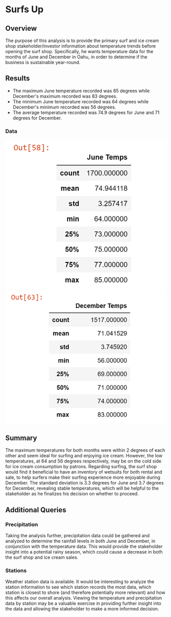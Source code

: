 # Surfs Up
## Overview
The purpose of this analysis is to provide the primary surf and ice cream shop stakeholder/investor information about temperature trends before opening the surf shop. Specifically, he wants temperature data for the months of June and December in Oahu, in order to determine if the business is sustainable year-round.

## Results
 - The maximum June temperature recorded was 85 degrees while December's maximum recorded was 83 degrees.
 - The minimum June temperature recorded was 64 degrees while December's minimum recorded was 56 degrees.
 - The average temperature recorded was 74.9 degrees for June and 71 degrees for December.
### Data 
 ![June Temps"](images/June_Temps.png)
 ![December Temps](images/December_Temps.png)

## Summary
The maximum temperatures for both months were within 2 degrees of each other and seem ideal for surfing and enjoying ice cream. However, the low temperatures, at 64 and 56 degrees respectively, may be on the cold side for ice cream consumption by patrons.  Regarding surfing, the surf shop would find it beneficial to have an inventory of wetsuits for both rental and sale, to help surfers make their surfing experience more enjoyable during December.  The standard deviation is 3.3 degrees for June and 3.7 degrees for December, revealing stable temperatures, which will be helpful to the stakeholder as he finalizes his decision on whether to proceed.

## Additional Queries
### Precipitation
Taking the analysis further, precipitation data could be gathered and analyzed to determine the rainfall levels in both June and December, in conjunction with the temperature data. This would provide the stakeholder insight into a potential rainy season, which could cause a decrease in both the surf shop and ice cream sales.
### Stations
Weather station data is available. It would be interesting to analyze the station information to see which station records the most data, which station is closest to shore (and therefore potentially more relevant) and how this affects our overall analysis.  Viewing the temperature and precipitation data by station may be a valuable exercise in providing further insight into the data and allowing the stakeholder to make a more informed decision.
